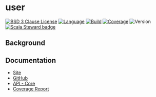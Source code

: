 # user

[![BSD 3 Clause License](https://img.shields.io/github/license/nigeleke/user?style=plastic)](https://github.com/nigeleke/user/blob/master/LICENSE)
[![Language](https://img.shields.io/badge/language-Scala-blue.svg?style=plastic)](https://www.scala-lang.org)
[![Build](https://img.shields.io/github/actions/workflow/status/nigeleke/user/acceptance.yml?style=plastic)](https://github.com/nigeleke/user/actions/workflows/acceptance.yml)
[![Coverage](https://img.shields.io/codecov/c/github/nigeleke/user?style=plastic)](https://codecov.io/gh/nigeleke/user)
![Version](https://img.shields.io/github/v/tag/nigeleke/user?style=plastic)
[![Scala Steward badge](https://img.shields.io/badge/Scala_Steward-helping-blue.svg?style=plastic&logo=data:image/png;base64,iVBORw0KGgoAAAANSUhEUgAAAA4AAAAQCAMAAAARSr4IAAAAVFBMVEUAAACHjojlOy5NWlrKzcYRKjGFjIbp293YycuLa3pYY2LSqql4f3pCUFTgSjNodYRmcXUsPD/NTTbjRS+2jomhgnzNc223cGvZS0HaSD0XLjbaSjElhIr+AAAAAXRSTlMAQObYZgAAAHlJREFUCNdNyosOwyAIhWHAQS1Vt7a77/3fcxxdmv0xwmckutAR1nkm4ggbyEcg/wWmlGLDAA3oL50xi6fk5ffZ3E2E3QfZDCcCN2YtbEWZt+Drc6u6rlqv7Uk0LdKqqr5rk2UCRXOk0vmQKGfc94nOJyQjouF9H/wCc9gECEYfONoAAAAASUVORK5CYII=)](https://scala-steward.org)

## Background

## Documentation

* [Site](https://nigeleke.github.io/user)
* [GitHub](https://github.com/nigeleke/user)
* [API - Core](https://nigeleke.github.io/user/core/api/index.html)
* [Coverage Report](https://nigeleke.github.io/user/coverage/index.html)
